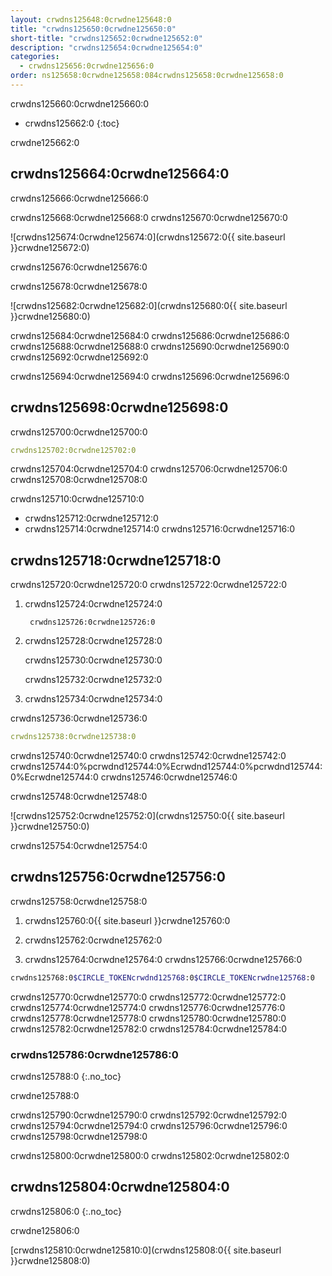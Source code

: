 ```yaml
---
layout: crwdns125648:0crwdne125648:0
title: "crwdns125650:0crwdne125650:0"
short-title: "crwdns125652:0crwdne125652:0"
description: "crwdns125654:0crwdne125654:0"
categories:
  - crwdns125656:0crwdne125656:0
order: ns125658:0crwdne125658:084crwdns125658:0crwdne125658:0
---
```

crwdns125660:0crwdne125660:0

* crwdns125662:0
{:toc}

crwdne125662:0

## crwdns125664:0crwdne125664:0

crwdns125666:0crwdne125666:0

crwdns125668:0crwdne125668:0 crwdns125670:0crwdne125670:0

![crwdns125674:0crwdne125674:0](crwdns125672:0{{ site.baseurl }}crwdne125672:0)

crwdns125676:0crwdne125676:0

crwdns125678:0crwdne125678:0

![crwdns125682:0crwdne125682:0](crwdns125680:0{{ site.baseurl }}crwdne125680:0)

crwdns125684:0crwdne125684:0 crwdns125686:0crwdne125686:0 crwdns125688:0crwdne125688:0 crwdns125690:0crwdne125690:0 crwdns125692:0crwdne125692:0

crwdns125694:0crwdne125694:0 crwdns125696:0crwdne125696:0

## crwdns125698:0crwdne125698:0

crwdns125700:0crwdne125700:0

```yaml
crwdns125702:0crwdne125702:0
```

crwdns125704:0crwdne125704:0 crwdns125706:0crwdne125706:0 crwdns125708:0crwdne125708:0

crwdns125710:0crwdne125710:0

* crwdns125712:0crwdne125712:0
* crwdns125714:0crwdne125714:0 crwdns125716:0crwdne125716:0

## crwdns125718:0crwdne125718:0

crwdns125720:0crwdne125720:0 crwdns125722:0crwdne125722:0

1. crwdns125724:0crwdne125724:0
    
        crwdns125726:0crwdne125726:0

2. crwdns125728:0crwdne125728:0
    
    crwdns125730:0crwdne125730:0
    
    crwdns125732:0crwdne125732:0

3. crwdns125734:0crwdne125734:0

crwdns125736:0crwdne125736:0

```yaml
crwdns125738:0crwdne125738:0
```

crwdns125740:0crwdne125740:0 crwdns125742:0crwdne125742:0 crwdns125744:0%pcrwdnd125744:0%Ecrwdnd125744:0%pcrwdnd125744:0%Ecrwdne125744:0 crwdns125746:0crwdne125746:0

crwdns125748:0crwdne125748:0

![crwdns125752:0crwdne125752:0](crwdns125750:0{{ site.baseurl }}crwdne125750:0)

crwdns125754:0crwdne125754:0

## crwdns125756:0crwdne125756:0

crwdns125758:0crwdne125758:0

1. crwdns125760:0{{ site.baseurl }}crwdne125760:0

2. crwdns125762:0crwdne125762:0

3. crwdns125764:0crwdne125764:0 crwdns125766:0crwdne125766:0

```bash
crwdns125768:0$CIRCLE_TOKENcrwdnd125768:0$CIRCLE_TOKENcrwdne125768:0
```

crwdns125770:0crwdne125770:0 crwdns125772:0crwdne125772:0 crwdns125774:0crwdne125774:0 crwdns125776:0crwdne125776:0 crwdns125778:0crwdne125778:0 crwdns125780:0crwdne125780:0 crwdns125782:0crwdne125782:0 crwdns125784:0crwdne125784:0

### crwdns125786:0crwdne125786:0

crwdns125788:0
{:.no_toc}

crwdne125788:0

crwdns125790:0crwdne125790:0 crwdns125792:0crwdne125792:0 crwdns125794:0crwdne125794:0 crwdns125796:0crwdne125796:0 crwdns125798:0crwdne125798:0

crwdns125800:0crwdne125800:0 crwdns125802:0crwdne125802:0

## crwdns125804:0crwdne125804:0

crwdns125806:0
{:.no_toc}

crwdne125806:0

[crwdns125810:0crwdne125810:0](crwdns125808:0{{ site.baseurl }}crwdne125808:0)